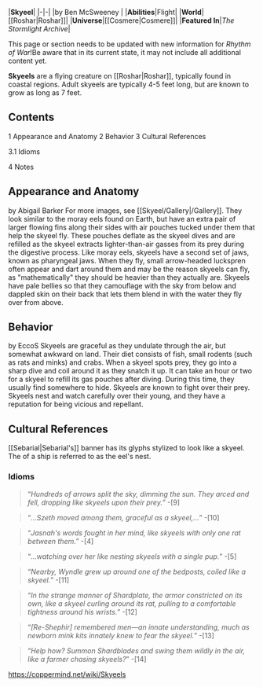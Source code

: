|**Skyeel**|
|-|-|
|by  Ben McSweeney |
|**Abilities**|Flight|
|**World**|[[Roshar\|Roshar]]|
|**Universe**|[[Cosmere\|Cosmere]]|
|**Featured In**|*The Stormlight Archive*|

This page or section needs to be updated with new information for *Rhythm of War*!Be aware that in its current state, it may not include all additional content yet.

**Skyeels** are a flying creature on [[Roshar\|Roshar]], typically found in coastal regions. Adult skyeels are typically 4-5 feet long, but are known to grow as long as 7 feet.

## Contents

1 Appearance and Anatomy
2 Behavior
3 Cultural References

3.1 Idioms


4 Notes


## Appearance and Anatomy
 by  Abigail Barker 
For more images, see [[Skyeel/Gallery\|/Gallery]].
They look similar to the moray eels found on Earth, but have an extra pair of larger flowing fins along their sides with air pouches tucked under them that help the skyeel fly. These pouches deflate as the skyeel dives and are refilled as the skyeel extracts lighter-than-air gasses from its prey during the digestive process. Like moray eels, skyeels have a second set of jaws, known as pharyngeal jaws.
When they fly, small arrow-headed luckspren often appear and dart around them and may be the reason skyeels can fly, as "mathematically" they should be heavier than they actually are.
Skyeels have pale bellies so that they camouflage with the sky from below and dappled skin on their back that lets them blend in with the water they fly over from above.


## Behavior
 by  EccoS 
Skyeels are graceful as they undulate through the air, but somewhat awkward on land.
Their diet consists of fish, small rodents (such as rats and minks) and crabs. When a skyeel spots prey, they go into a sharp dive and coil around it as they snatch it up. It can take an hour or two for a skyeel to refill its gas pouches after diving. During this time, they usually find somewhere to hide. Skyeels are known to fight over their prey.
Skyeels nest and watch carefully over their young, and they have a reputation for being vicious and repellant.

## Cultural References
[[Sebarial\|Sebarial's]] banner has its glyphs stylized to look like a skyeel.
The  of a ship is referred to as the eel's nest.

### Idioms
>“*Hundreds of arrows split the sky, dimming the sun. They arced and fell, dropping like skyeels upon their prey.*”
\-[9]


>“*...Szeth moved among them, graceful as a skyeel,...*”
\-[10]


>“*Jasnah's words fought in her mind, like skyeels with only one rat between them.*”
\-[4]


>“*...watching over her like nesting skyeels with a single pup.*”
\-[5]


>“*Nearby, Wyndle grew up around one of the bedposts, coiled like a skyeel.*”
\-[11]


>“*In the strange manner of Shardplate, the armor constricted on its own, like a skyeel curling around its rat, pulling to a comfortable tightness around his wrists.*”
\-[12]


>“*[Re-Shephir] remembered men—an innate understanding, much as newborn mink kits innately knew to fear the skyeel.*”
\-[13]


>“*Help how? Summon Shardblades and swing them wildly in the air, like a farmer chasing skyeels?*”
\-[14]




https://coppermind.net/wiki/Skyeels